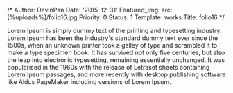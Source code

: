 /*
Author: DevinPan
Date: '2015-12-31'
Featured_img:
  src: [%uploads%]/folio16.jpg
Priority: 0
Status: 1
Template: works
Title: folio16
*/
<p>Lorem Ipsum is simply dummy text of the printing and typesetting industry. Lorem Ipsum has been the industry's standard dummy text ever since the 1500s, when an unknown printer took a galley of type and scrambled it to make a type specimen book. It has survived not only five centuries, but also the leap into electronic typesetting, remaining essentially unchanged. It was popularised in the 1960s with the release of Letraset sheets containing Lorem Ipsum passages, and more recently with desktop publishing software like Aldus PageMaker including versions of Lorem Ipsum.</p>